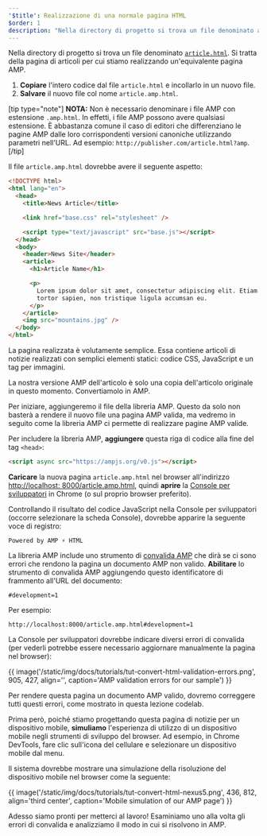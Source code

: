 ```yaml
---
'$title': Realizzazione di una normale pagina HTML
$order: 1
description: "Nella directory di progetto si trova un file denominato article.html. Si tratta della pagina di articoli per cui stiamo realizzando un'equivalente pagina AMP ..."
---
```


Nella directory di progetto si trova un file denominato [`article.html`](https://github.com/googlecodelabs/accelerated-mobile-pages-foundations/blob/master/article.html). Si tratta della pagina di articoli per cui stiamo realizzando un'equivalente pagina AMP.

1. **Copiare** l'intero codice dal file `article.html` e incollarlo in un nuovo file.
2. **Salvare** il nuovo file col nome `article.amp.html`.

[tip type="note"] **NOTA:** Non è necessario denominare i file AMP con estensione `.amp.html`. In effetti, i file AMP possono avere qualsiasi estensione. È abbastanza comune il caso di editori che differenziano le pagine AMP dalle loro corrispondenti versioni canoniche utilizzando parametri nell'URL. Ad esempio: `http://publisher.com/article.html?amp`. [/tip]

Il file `article.amp.html` dovrebbe avere il seguente aspetto:

```html
<!DOCTYPE html>
<html lang="en">
  <head>
    <title>News Article</title>

    <link href="base.css" rel="stylesheet" />

    <script type="text/javascript" src="base.js"></script>
  </head>
  <body>
    <header>News Site</header>
    <article>
      <h1>Article Name</h1>

      <p>
        Lorem ipsum dolor sit amet, consectetur adipiscing elit. Etiam egestas
        tortor sapien, non tristique ligula accumsan eu.
      </p>
    </article>
    <img src="mountains.jpg" />
  </body>
</html>
```

La pagina realizzata è volutamente semplice. Essa contiene articoli di notizie realizzati con semplici elementi statici: codice CSS, JavaScript e un tag per immagini.

La nostra versione AMP dell'articolo è solo una copia dell'articolo originale in questo momento. Convertiamolo in AMP.

Per iniziare, aggiungeremo il file della libreria AMP. Questo da solo non basterà a rendere il nuovo file una pagina AMP valida, ma vedremo in seguito come la libreria AMP ci permette di realizzare pagine AMP valide.

Per includere la libreria AMP, **aggiungere** questa riga di codice alla fine del tag `<head>`:

```html
<script async src="https://ampjs.org/v0.js"></script>
```

**Caricare** la nuova pagina `article.amp.html` nel browser all'indirizzo [http://localhost: 8000/article.amp.html](http://localhost:8000/article.amp.html), quindi **aprire** la [Console per sviluppatori](https://developer.chrome.com/devtools/docs/console) in Chrome (o sul proprio browser preferito).

Controllando il risultato del codice JavaScript nella Console per sviluppatori (occorre selezionare la scheda Console), dovrebbe apparire la seguente voce di registro:

```text
Powered by AMP ⚡ HTML
```

La libreria AMP include uno strumento di [convalida AMP](../../../../documentation/guides-and-tutorials/learn/validation-workflow/validate_amp.md) che dirà se ci sono errori che rendono la pagina un documento AMP non valido. **Abilitare** lo strumento di convalida AMP aggiungendo questo identificatore di frammento all'URL del documento:

```text
#development=1
```

Per esempio:

```text
http://localhost:8000/article.amp.html#development=1
```

La Console per sviluppatori dovrebbe indicare diversi errori di convalida (per vederli potrebbe essere necessario aggiornare manualmente la pagina nel browser):

{{ image('/static/img/docs/tutorials/tut-convert-html-validation-errors.png', 905, 427, align='', caption='AMP validation errors for our sample') }}

Per rendere questa pagina un documento AMP valido, dovremo correggere tutti questi errori, come mostrato in questa lezione codelab.

Prima però, poiché stiamo progettando questa pagina di notizie per un dispositivo mobile, **simuliamo** l'esperienza di utilizzo di un dispositivo mobile negli strumenti di sviluppo del browser. Ad esempio, in Chrome DevTools, fare clic sull'icona del cellulare e selezionare un dispositivo mobile dal menu.

Il sistema dovrebbe mostrare una simulazione della risoluzione del dispositivo mobile nel browser come la seguente:

{{ image('/static/img/docs/tutorials/tut-convert-html-nexus5.png', 436, 812, align='third center', caption='Mobile simulation of our AMP page') }}

Adesso siamo pronti per metterci al lavoro! Esaminiamo uno alla volta gli errori di convalida e analizziamo il modo in cui si risolvono in AMP.

